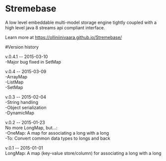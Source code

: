# Stremebase
A low level embeddable multi-model storage engine tightly coupled with a high level java 8 streams api compliant interface.

Learn more at https://olliniinivaara.github.io/Stremebase/


#Version history

v.0.4.1 -- 2015-03-10  
-Major bug fixed in SetMap

v.0.4 -- 2015-03-09  
-ArrayMap  
-ListMap  
-SetMap

v.0.3  --  2015-02-04  
-String handling  
-Object serialization  
-DynamicMap

v.0.2  --  2015-01-23  
No more LongMap, but...:  
 -OneMap: A map for associating a long with a long  
 -To: Convert common data types to longs and back

v.0.1  --  2015-01-01  
LongMap: A map (key-value store/column) for associating a long with a long
